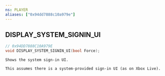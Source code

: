```yaml
---
ns: PLAYER
aliases: ["0x94dd7888c10a979e"]
---
```

## DISPLAY_SYSTEM_SIGNIN_UI

```c
// 0x94DD7888C10A979E
void DISPLAY_SYSTEM_SIGNIN_UI(bool Force);
```

```
Shows the system sign-in UI.

This assumes there is a system-provided sign-in UI (as on Xbox Live).
```

